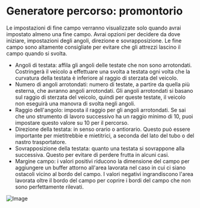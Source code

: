 # Generatore percorso: promontorio


Le impostazioni di fine campo verranno visualizzate solo quando avrai impostato almeno una fine campo.
Avrai opzioni per decidere da dove iniziare, impostazioni degli angoli, direzione e sovrapposizione.
Le fine campo sono altamente consigliate per evitare che gli attrezzi lascino il campo quando si svolta.



- Angoli di testata: affila gli angoli delle testate che non sono arrotondati. Costringerà il veicolo a effettuare una svolta a testata ogni volta che la curvatura della testata è inferiore al raggio di sterzata del veicolo.
- Numero di angoli arrotondati: numero di testate, a partire da quella più esterna, che avranno angoli arrotondati. 
Gli angoli arrotondati si basano sul raggio di sterzata del veicolo, quindi per queste testate, il veicolo non eseguirà una manovra di svolta negli angoli.
- Raggio dell'angolo: imposta il raggio per gli angoli arrotondati. 
Se sai che uno strumento di lavoro successivo ha un raggio minimo di 10, puoi impostare questo valore su 10 per il percorso.
- Direzione della testata: in senso orario o antiorario. 
Questo può essere importante per mietitrebbie e mietitrici, a seconda del lato del tubo o del nastro trasportatore.
- Sovrapposizione della testata: quanto una testata si sovrappone alla successiva. Questo per evitare di perdere frutta in alcuni casi. 
- Margine campo: i valori positivi riducono la dimensione del campo per aggiungere un buffer attorno all'area lavorata nel caso in cui ci siano ostacoli vicino al bordo del campo. 
I valori negativi ingrandiscono l'area lavorata oltre il bordo del campo per coprire i bordi del campo che non sono perfettamente rilevati.


![Image](assets/imagessharproundcorner_0_0_330_130.png)

